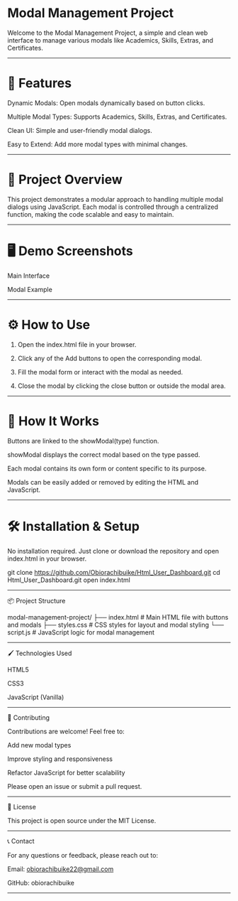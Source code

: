 


# Modal Management Project



Welcome to the Modal Management Project, a simple and clean web interface to manage various modals like Academics, Skills, Extras, and Certificates.


---

# 🚀 Features

Dynamic Modals: Open modals dynamically based on button clicks.

Multiple Modal Types: Supports Academics, Skills, Extras, and Certificates.

Clean UI: Simple and user-friendly modal dialogs.

Easy to Extend: Add more modal types with minimal changes.



---

# 🎯 Project Overview

This project demonstrates a modular approach to handling multiple modal dialogs using JavaScript. Each modal is controlled through a centralized function, making the code scalable and easy to maintain.


---

# 🖥️ Demo Screenshots

Main Interface



Modal Example




---

# ⚙️ How to Use

1. Open the index.html file in your browser.


2. Click any of the Add buttons to open the corresponding modal.


3. Fill the modal form or interact with the modal as needed.


4. Close the modal by clicking the close button or outside the modal area.




---

# 🧩 How It Works

Buttons are linked to the showModal(type) function.

showModal displays the correct modal based on the type passed.

Each modal contains its own form or content specific to its purpose.

Modals can be easily added or removed by editing the HTML and JavaScript.



---

# 🛠️ Installation & Setup

No installation required. Just clone or download the repository and open index.html in your browser.

git clone https://github.com/Obiorachibuike/Html_User_Dashboard.git
cd Html_User_Dashboard.git
open index.html


---

📦 Project Structure

modal-management-project/
├── index.html        # Main HTML file with buttons and modals
├── styles.css        # CSS styles for layout and modal styling
└── script.js         # JavaScript logic for modal management


---

🖌️ Technologies Used

HTML5

CSS3

JavaScript (Vanilla)



---

🤝 Contributing

Contributions are welcome! Feel free to:

Add new modal types

Improve styling and responsiveness

Refactor JavaScript for better scalability


Please open an issue or submit a pull request.


---

📄 License

This project is open source under the MIT License.


---

📞 Contact

For any questions or feedback, please reach out to:

Email: obiorachibuike22@gmail.com 

GitHub: obiorachibuike



---
